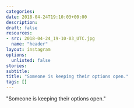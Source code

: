 ```yaml
---
categories:
date: 2018-04-24T19:10:03+00:00
description:
draft: false
resources:
- src: 2018-04-24_19-10-03_UTC.jpg
  name: "header"
layout: instagram
options:
  unlisted: false
stories:
subtitle:
title: "Someone is keeping their options open."
tags: []
---
```


"Someone is keeping their options open."
